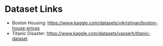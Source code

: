 # Dataset Links
- Boston Housing: https://www.kaggle.com/datasets/vikrishnan/boston-house-prices
- Titanic Disaster: https://www.kaggle.com/datasets/yasserh/titanic-dataset
